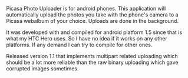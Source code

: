 Picasa Photo Uploader is for android phones. This application will automatically upload the photos you take with the phone's camera to a Picasa webalbum of your choice. Uploads are done in the background.

It was developed with and compiled for android platform 1.5 since that is what my HTC Hero uses. So I have no idea if it works on any other platforms. If any demand I can try to compile for other ones.

Released version 1.1 that implements multipart related uploading which should be a lot more reliable than the raw binary uploading which gave corrupted images sometimes.